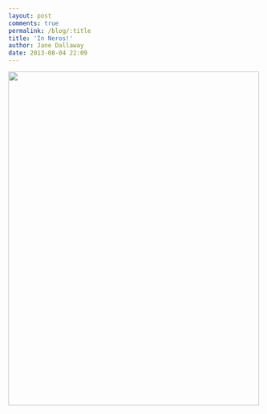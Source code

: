 ```yaml
---
layout: post
comments: true
permalink: /blog/:title
title: 'In Neros!'
author: Jane Dallaway
date: 2013-08-04 22:09
---
```


<div><a href="http://static.skitters.dallaway.com/tp_photo.JPG"><img src="http://static.skitters.dallaway.com/tp_thumb_photo.JPG" width="500" height="666"/></a></div>



 
      
